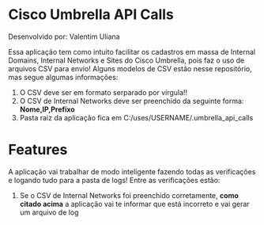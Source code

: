 # Cisco Umbrella API Calls

Desenvolvido por: Valentim Uliana

Essa aplicação tem como intuito facilitar os cadastros em massa de Internal Domains, Internal Networks e Sites do Cisco Umbrella, pois faz o uso de arquivos CSV para envio!
Alguns modelos de CSV estão nesse repositório, mas segue algumas informações:

1. O CSV deve ser em formato serparado por vírgula!!<br>
2. O CSV de Internal Networks deve ser preenchido da seguinte forma:<br>
   <b>Nome,IP,Prefixo</b>
3. Pasta raiz da aplicação fica em C:/uses/USERNAME/.umbrella_api_calls
# Features
A aplicação vai trabalhar de modo inteligente fazendo todas as verificações e logando tudo para a pasta de logs! Entre as verificações estão:
1. Se o CSV de Internal Networks foi preenchido corretamente, <b>como citado acima</b> a aplicação vai te informar que está incorreto e vai gerar um arquivo de log 
